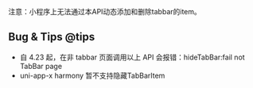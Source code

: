 <!-- ## uni.showTabBar(options?) @showtabbar -->

<!-- UTSAPIJSON.showTabBar.name -->

<!-- UTSAPIJSON.showTabBar.description -->

<!-- UTSAPIJSON.showTabBar.compatibility -->

<!-- UTSAPIJSON.showTabBar.param -->

<!-- UTSAPIJSON.showTabBar.returnValue -->

<!-- UTSAPIJSON.showTabBar.tutorial -->

<!-- ## uni.hideTabBar(options?) @hidetabbar -->

<!-- UTSAPIJSON.hideTabBar.name -->

<!-- UTSAPIJSON.hideTabBar.description -->

<!-- UTSAPIJSON.hideTabBar.compatibility -->

<!-- UTSAPIJSON.hideTabBar.param -->

<!-- UTSAPIJSON.hideTabBar.returnValue -->

<!-- UTSAPIJSON.hideTabBar.tutorial -->

<!-- ## uni.showTabBarRedDot(options) @showtabbarreddot -->

<!-- UTSAPIJSON.showTabBarRedDot.name -->

<!-- UTSAPIJSON.showTabBarRedDot.description -->

<!-- UTSAPIJSON.showTabBarRedDot.compatibility -->

<!-- UTSAPIJSON.showTabBarRedDot.param -->

<!-- UTSAPIJSON.showTabBarRedDot.returnValue -->

<!-- UTSAPIJSON.showTabBarRedDot.tutorial -->

<!-- ## uni.hideTabBarRedDot(options) @hidetabbarreddot -->

<!-- UTSAPIJSON.hideTabBarRedDot.name -->

<!-- UTSAPIJSON.hideTabBarRedDot.description -->

<!-- UTSAPIJSON.hideTabBarRedDot.compatibility -->

<!-- UTSAPIJSON.hideTabBarRedDot.param -->

<!-- UTSAPIJSON.hideTabBarRedDot.returnValue -->

<!-- UTSAPIJSON.hideTabBarRedDot.tutorial -->

<!-- ## uni.setTabBarBadge(options) @settabbarbadge -->

<!-- UTSAPIJSON.setTabBarBadge.name -->

<!-- UTSAPIJSON.setTabBarBadge.description -->

<!-- UTSAPIJSON.setTabBarBadge.compatibility -->

<!-- UTSAPIJSON.setTabBarBadge.param -->

<!-- UTSAPIJSON.setTabBarBadge.returnValue -->

<!-- UTSAPIJSON.setTabBarBadge.tutorial -->

<!-- ## uni.removeTabBarBadge(options) @removetabbarbadge -->

<!-- UTSAPIJSON.removeTabBarBadge.name -->

<!-- UTSAPIJSON.removeTabBarBadge.description -->

<!-- UTSAPIJSON.removeTabBarBadge.compatibility -->

<!-- UTSAPIJSON.removeTabBarBadge.param -->

<!-- UTSAPIJSON.removeTabBarBadge.returnValue -->

<!-- UTSAPIJSON.removeTabBarBadge.tutorial -->

<!-- ## uni.setTabBarStyle(options) @settabbarstyle -->

<!-- UTSAPIJSON.setTabBarStyle.name -->

<!-- UTSAPIJSON.setTabBarStyle.description -->

<!-- UTSAPIJSON.setTabBarStyle.compatibility -->

<!-- UTSAPIJSON.setTabBarStyle.param -->

<!-- UTSAPIJSON.setTabBarStyle.returnValue -->

<!-- UTSAPIJSON.setTabBarStyle.tutorial -->

<!-- ## uni.setTabBarItem(options) @settabbaritem -->

<!-- UTSAPIJSON.setTabBarItem.name -->

<!-- UTSAPIJSON.setTabBarItem.description -->

<!-- UTSAPIJSON.setTabBarItem.compatibility -->

<!-- UTSAPIJSON.setTabBarItem.param -->

<!-- UTSAPIJSON.setTabBarItem.returnValue -->

<!-- UTSAPIJSON.setTabBarItem.tutorial -->

注意：小程序上无法通过本API动态添加和删除tabbar的item。

<!-- UTSAPIJSON.general_type.name -->

<!-- UTSAPIJSON.general_type.param -->

## Bug & Tips @tips
- 自 4.23 起，在非 tabbar 页面调用以上 API 会报错：hideTabBar:fail not TabBar page
- uni-app-x harmony 暂不支持隐藏TabBarItem
